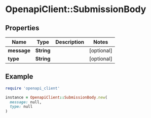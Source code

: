 # OpenapiClient::SubmissionBody

## Properties

| Name | Type | Description | Notes |
| ---- | ---- | ----------- | ----- |
| **message** | **String** |  | [optional] |
| **type** | **String** |  | [optional] |

## Example

```ruby
require 'openapi_client'

instance = OpenapiClient::SubmissionBody.new(
  message: null,
  type: null
)
```

